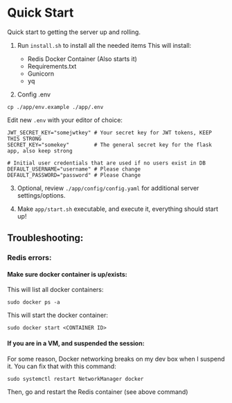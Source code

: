 # Quick Start

Quick start to getting the server up and rolling.



1. Run `install.sh` to install all the needed items
This will install:
    - Redis Docker Container (Also starts it)
    - Requirements.txt
    - Gunicorn
    - yq

2. Config .env
```
cp ./app/env.example ./app/.env
```
Edit new `.env` with your editor of choice:

```
JWT_SECRET_KEY="somejwtkey" # Your secret key for JWT tokens, KEEP THIS STRONG
SECRET_KEY="somekey"        # The general secret key for the flask app, also keep strong

# Initial user credentials that are used if no users exist in DB
DEFAULT_USERNAME="username" # Please change
DEFAULT_PASSWORD="password" # Please Change

```

3. Optional, review `./app/config/config.yaml` for additional server settings/options.


4. Make `app/start.sh` executable, and execute it, everything should start up!

## Troubleshooting:

### Redis errors:

#### Make sure docker container is up/exists:

This will list all docker containers:
```
sudo docker ps -a
```

This will start the docker container:
```
sudo docker start <CONTAINER ID>
``` 

#### If you are in a VM, and suspended the session:

For some reason, Docker networking breaks on my dev box when I suspend it. You can fix that with this command:

```
sudo systemctl restart NetworkManager docker
```

Then, go and restart the Redis container (see above command)
